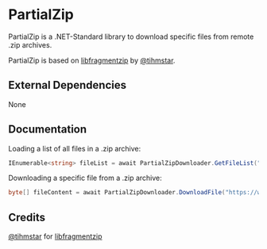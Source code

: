 # PartialZip

PartialZip is a .NET-Standard library to download specific files from remote .zip archives.

PartialZip is based on [libfragmentzip](https://github.com/tihmstar/libfragmentzip) by [@tihmstar](https://twitter.com/tihmstar).

## External Dependencies

None

## Documentation

Loading a list of all files in a .zip archive:

```csharp
IEnumerable<string> fileList = await PartialZipDownloader.GetFileList("https://www.example.com/archive.zip");
```

Downloading a specific file from a .zip archive:

```csharp
byte[] fileContent = await PartialZipDownloader.DownloadFile("https://www.example.com/archive.zip", "file.txt");
```

## Credits

[@tihmstar](https://twitter.com/tihmstar) for [libfragmentzip](https://github.com/tihmstar/libfragmentzip)